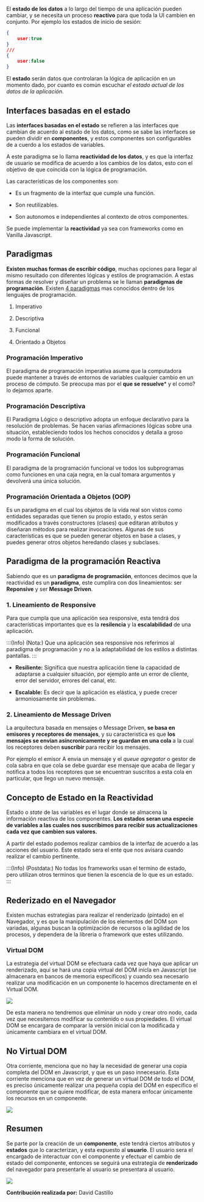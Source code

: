 El **estado de los datos** a lo largo del tiempo de una aplicación pueden cambiar, y se necesita un proceso **reactivo** para que toda la UI cambien en conjunto. Por ejemplo los estados de inicio de sesión:

```json
{
    user:true
}
///
{
    user:false
}
```

El **estado** serán datos que controlaran la lógica de aplicación en un momento dado, por cuanto es común escuchar *el estado actual de los datos de la aplicación*.

## Interfaces basadas en el estado

Las **interfaces basadas en el estado** se refieren a las interfaces que cambian de acuerdo al estado de los datos, como se sabe las interfaces se pueden dividir en **componentes**, y estos componentes son configurables de a cuerdo a los estados de variables.

A este paradigma se lo llama **reactividad de los datos**, y es que la interfaz de usuario se modifica de acuerdo a los cambios de los datos, esto con el objetivo de que coincida con la lógica de programación.

Las características de los componentes son:

- Es un fragmento de la interfaz que cumple una función.

- Son reutilizables.

- Son autonomos e independientes al contexto de otros componentes.

Se puede implementar la **reactividad** ya sea con frameworks como en Vanilla Javascript.

## Paradigmas

**Existen muchas formas de escribir código**, muchas opciones para llegar al mismo resultado con diferentes lógicas y estilos de programación. A estas formas de resolver y diseñar un problema se le llaman **paradigmas de programación**. Existen [4 paradigmas](https://www.cs.ucf.edu/~leavens/ComS541Fall97/hw-pages/paradigms/major.html) mas conocidos dentro de los lenguajes de programación.

1. Imperativo

2. Descriptiva

3. Funcional

4. Orientado a Objetos

### Programación Imperativo

El paradigma de programación imperativa asume que la computadora puede mantener a través de entornos de variables cualquier cambio en un proceso de cómputo. Se preocupa mas por el **que se resuelve***  y el como? lo dejamos aparte.

### Programación Descriptiva

El Paradigma Lógico o descriptivo adopta un enfoque declarativo para la resolución de problemas. Se hacen varias afirmaciones lógicas sobre una situación, estableciendo todos los hechos conocidos y detalla a groso modo la forma de solución.

### Programación Funcional

El paradigma de la programación funcional ve todos los subprogramas como funciones en una caja negra, en la cual tomara argumentos y devolverá una única solución.

### Programación Orientada a Objetos (OOP)

Es un paradigma en el cual los objetos de la vida real son vistos como entidades separadas que tienen su propio estado, y estos serán modificados a través constructores (clases) que editaran atributos y diseñaran métodos para realizar invocaciones. Algunas de sus características es que se pueden generar objetos en base a clases, y puedes generar otros objetos heredando clases y subclases.

## Paradigma de la programación Reactiva

Sabiendo que es un **paradigma de programación**, entonces decimos que la reactividad es un **paradigma**, este cumplira con dos lineamientos: ser **Reponsive** y ser **Message Driven**.

### 1. Lineamiento de Responsive

Para que cumpla que una aplicación sea responsive, esta tendrá dos características importantes que es la **resilencia** y la **escalabilidad** de una aplicación.

:::(Info) (Nota:)
Que una aplicación sea responsive nos referimos al paradigma de programación y no a la adaptabilidad de los estilos a distintas pantallas.
:::

- **Resiliente:** Significa que nuestra aplicación tiene la capacidad de adaptarse a cualquier situación, por ejemplo ante un error de cliente, error del servidor, errores del canal, etc.

- **Escalable:** Es decir que la aplicación es elástica, y puede crecer armoniosamente sin problemas.

### 2. Lineamiento de Message Driven

La arquitectura basada en mensajes o Message Driven, **se basa en emisores y receptores de mensajes**, y su caracteristica es que **los mensajes se envian asincronicamente y se guardan en una cola** a la cual los receptores deben **suscribir** para recibir los mensajes. 

Por ejemplo el emisor A envia un mensaje y el *queue agregator* o gestor de cola sabra en que cola se debe guardar ese mensaje que acaba de llegar y notifica a todos los receptores que se encuentran suscritos a esta cola en particular, que llego un nuevo mensaje.

## Concepto de Estado en la Reactividad

Estado o *state* de las variables es el lugar donde se almacena la información reactiva de los componentes. **Los estados seran una especie de variables a las cuales nos suscribimos para recibir sus actualizaciones cada vez que cambien sus valores.**

A partir del estado podemos realizar cambios de la interfaz de acuerdo a las acciones del usuario. Este estado sera el ente que nos avisara cuando realizar el cambio pertinente.

:::(Info) (Postdata:)
No todas los frameworks usan el termino de estado, pero utilizan otros terminos que tienen la escencia de lo que es un estado.
:::

## Rederizado en el Navegador

Existen muchas estrategias para realizar el renderizado (pintado) en el Navegador, y es que la manipulación de los elementos del DOM son variadas, algunas buscan la optimización de recursos o la agilidad de los procesos, y dependera de la libreria o framework que estes utilizando.

### Virtual DOM

La estrategia del virtual DOM se efectuara cada vez que haya que aplicar un renderizado, aquí se hará una copia virtual del DOM inicla en Javascript (se almacenara en bancos de memoria específicos) y cuando sea necesario realizar una modificación en un componente lo hacemos directamente en el Virtual DOM.

![](img\2022-08-23-12-17-09-image.png)

De esta manera no tendremos que eliminar un nodo y crear otro nodo, cada vez que necesitemos modificar su contenido o sus propiedades. El virtual DOM se encargara de comparar la versión inicial con la modificada y únicamente cambiara en el virtual DOM.

## No Virtual DOM

Otra corriente, menciona que no hay la necesidad de generar una copia completa del DOM en Javascript, y que es un paso innecesario. Esta corriente menciona que en vez de generar un virtual DOM de todo el DOM, es preciso únicamente realizar una pequeña copia del DOM en especifico el componente que se quiere modificar, de esta manera enfocar únicamente los recursos en un componente.

![](img\2022-08-23-12-17-38-image.png)

## Resumen

Se parte por la creación de un **componente**, este tendrá ciertos atributos y **estados** que lo caracterizan, y esta expuesto al **usuario**. El usuario sera el encargado de interactuar con el componente y efectuar el cambio de estado del componente, entonces se seguirá una estrategia de **renderizado** del navegador para presentarle al usuario se presentara al usuario.

![](img\2022-08-23-12-19-02-image.png)

**Contribución realizada por:** David Castillo
